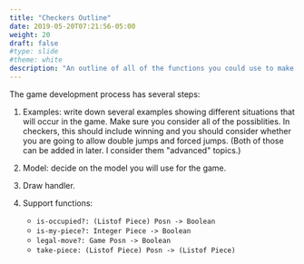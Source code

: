 ```yaml
---
title: "Checkers Outline"
date: 2019-05-20T07:21:56-05:00
weight: 20
draft: false
#type: slide
#theme: white
description: "An outline of all of the functions you could use to make checkers."
---
```


The game development process has several steps:

1. Examples: write down several examples showing different situations
   that will occur in the game. Make sure you consider all of the
   possiblities. In checkers, this should include winning and you
   should consider whether you are going to allow double jumps and
   forced jumps. (Both of those can be added in later. I consider them
   "advanced" topics.)
   
2. Model: decide on the model you will use for the game.

3. Draw handler.

4. Support functions:

    * `is-occupied?: (Listof Piece) Posn -> Boolean`
    * `is-my-piece?: Integer Piece -> Boolean`
    * `legal-move?: Game Posn -> Boolean`
    * `take-piece: (Listof Piece) Posn -> (Listof Piece)`
    
    


